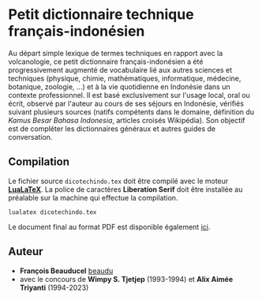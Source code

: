 # Petit dictionnaire technique français-indonésien
Au départ simple lexique de termes techniques en rapport avec la volcanologie, ce petit dictionnaire français-indonésien a été progressivement augmenté de vocabulaire lié aux autres sciences et techniques (physique, chimie, mathématiques, informatique, médecine, botanique, zoologie, ...) et à la vie quotidienne en Indonésie dans un contexte professionnel. Il est basé exclusivement sur l'usage local, oral ou écrit, observé par l'auteur au cours de ses séjours en Indonésie, vérifiés suivant plusieurs sources (natifs compétents dans le domaine, définition du *Kamus Besar Bahasa Indonesia*, articles croisés Wikipédia). Son objectif est de compléter les dictionnaires généraux et autres guides de conversation.

## Compilation
Le fichier source `dicotechindo.tex` doit être compilé avec le moteur [**LuaLaTeX**](https://www.luatex.org). La police de caractères **Liberation Serif** doit être installée au préalable sur la machine qui effectue la compilation.
```
lualatex dicotechindo.tex
```

Le document final au format PDF est disponible également [ici](https://github.com/beaudu/dicotechindo/releases/download/v1.0/dicotechindo.pdf).

## Auteur
- **François Beauducel** [beaudu](https://github.com/beaudu)
- avec le concours de **Wimpy S. Tjetjep** (1993-1994) et **Alix Aimée Triyanti** (1994-2023)

